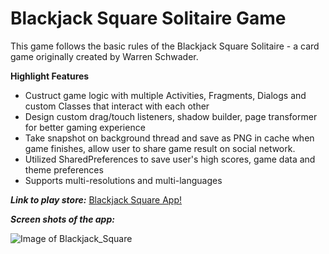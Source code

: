 # Blackjack Square Solitaire Game

This game follows the basic rules of the Blackjack Square Solitaire - a card game originally created by Warren Schwader.

**Highlight Features**

 - Custruct game logic with multiple Activities, Fragments, Dialogs and custom Classes that interact with each other
 - Design custom drag/touch listeners, shadow builder, page transformer for better gaming experience
 - Take snapshot on background thread and save as PNG in cache when game finishes, allow user to share game result on social network. 
 - Utilized SharedPreferences to save user's high scores, game data and theme preferences
 - Supports multi-resolutions and multi-languages

***Link to play store:*** 
[Blackjack Square App!](https://play.google.com/store/apps/details?id=com.blackjacksquare.guanqing.solblackjack.free&hl=en)

***Screen shots of the app:***

![Image of Blackjack_Square](http://i.imgur.com/8NPKVbC.png)

